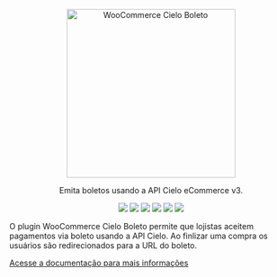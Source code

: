 <p align="center">
  <a href="#">
    <img width="300" alt="WooCommerce Cielo Boleto" src="https://santanamic.github.io/woo-cielo-boleto/_media/logo.svg">
  </a>
</p> 

<p align="center">
  Emita boletos usando a API Cielo eCommerce v3.
</p>

<p align="center">
  <a href="#"><img src="https://img.shields.io/badge/php->=5.6-8892BF.svg"></a>
  <a href="#"><img src="https://img.shields.io/badge/license-GPLv2-brightgreen.svg?style=flat-square"></a>
  <a href="#"><img src="https://img.shields.io/appveyor/ci/gruntjs/grunt.svg"></a>
  <a href="https://www.paypal.com/cgi-bin/webscr?cmd=_s-xclick&hosted_button_id=SFLXNSMJU6S6G&source=url"><img src="https://img.shields.io/badge/%24-donate-ff69b4.svg?style=flat-square"></a>
  <a href="#"><img src="https://img.shields.io/badge/version-1.0.1-orange.svg"></a>
  <a href="#"><img src="https://img.shields.io/badge/wordpress-%3E%3D%204.6-blue.svg"></a>
</p>


O plugin WooCommerce Cielo Boleto permite que lojistas aceitem pagamentos via boleto usando a API Cielo. Ao finlizar uma compra os usuários são redirecionados para a URL do boleto.

[Acesse a documentação para mais informações](https://santanamic.github.io/woo-cielo-boleto/#/README)